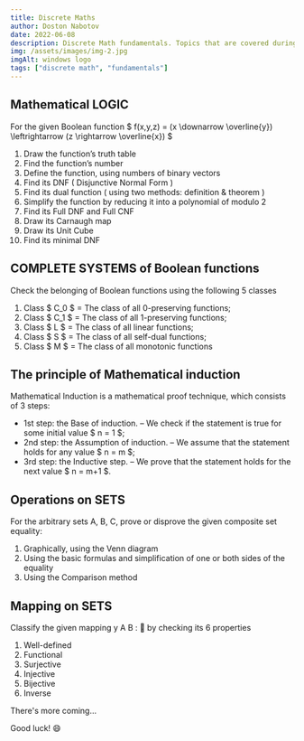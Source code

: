 ```yaml
---
title: Discrete Maths
author: Doston Nabotov
date: 2022-06-08
description: Discrete Math fundamentals. Topics that are covered during discrete math classes. 
img: /assets/images/img-2.jpg
imgAlt: windows logo
tags: ["discrete math", "fundamentals"]
---
```


## Mathematical LOGIC

For the given Boolean function $ f(x,y,z) = (x \downarrow \overline{y}) \leftrightarrow (z \rightarrow \overline{x}) $

  1. Draw the function’s truth table
  2. Find the function’s number
  3. Define the function, using numbers of binary vectors
  4. Find its DNF ( Disjunctive Normal Form )
  5. Find its dual function ( using two methods: definition & theorem )
  6. Simplify the function by reducing it into a polynomial of modulo 2
  7. Find its Full DNF and Full CNF
  8. Draw its Carnaugh map
  9. Draw its Unit Cube
  10. Find its minimal DNF

## COMPLETE SYSTEMS of Boolean functions

Check the belonging of Boolean functions using the following 5 classes

  1. Class $ C_0 $ = The class of all 0-preserving functions;
  2. Class $ C_1 $ = The class of all 1-preserving functions;
  3. Class $ L $ = The class of all linear functions;
  4. Class $ S $ = The class of all self-dual functions;
  5. Class $ M $ = The class of all monotonic functions


## The principle of Mathematical induction

Mathematical Induction is a mathematical proof technique, which consists of 3 steps:

  - 1st step: the Base of induction. – We check if the statement is true for some initial value $ n = 1 $;
  - 2nd step: the Assumption of induction. – We assume that the statement holds for any value $ n = m $;
  - 3rd step: the Inductive step. – We prove that the statement holds for the next value $ n = m+1 $.

## Operations on SETS

For the arbitrary sets A, B, C, prove or disprove the given composite set equality:

  1. Graphically, using the Venn diagram
  2. Using the basic formulas and simplification of one or both sides of the equality
  3. Using the Comparison method

## Mapping on SETS

Classify the given mapping y A B :  by checking its 6 properties

  1. Well-defined
  2. Functional
  3. Surjective
  4. Injective
  5. Bijective
  6. Inverse

There's more coming...

Good luck! :smile:

